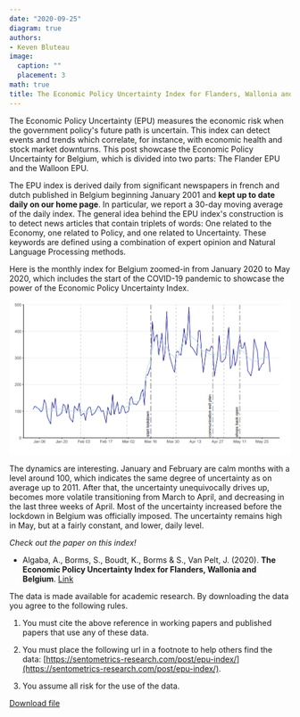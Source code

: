 ```yaml
---
date: "2020-09-25"
diagram: true
authors: 
- Keven Bluteau
image:
  caption: ""
  placement: 3
math: true
title: The Economic Policy Uncertainty Index for Flanders, Wallonia and Belgium
---
```



The Economic Policy Uncertainty (EPU) measures the economic risk when the government policy's future path is uncertain. This index can detect events and trends which correlate, for instance, with economic health and stock market downturns. This post showcase the Economic Policy Uncertainty for Belgium, which is divided into two parts: The Flander EPU and the Walloon EPU. 

The EPU index is derived daily from significant newspapers in french and dutch published in Belgium beginning January 2001 and **kept up to date daily on our home page**. In particular, we report a 30-day moving average of the daily index. The general idea behind the EPU index's construction is to detect news articles that contain triplets of words: One related to the Economy, one related to Policy, and one related to Uncertainty. These keywords are defined using a combination of expert opinion and Natural Language Processing methods.

Here is the monthly index for Belgium zoomed-in from January 2020 to May 2020, which includes the start of the COVID-19 pandemic to showcase the power of the Economic Policy Uncertainty Index.

![EPU during coronavirus](coronaEPU.png)

The dynamics are interesting. January and February are calm months with a level around 100, which indicates the same degree of uncertainty as on average up to 2011. After that, the uncertainty unequivocally drives up, becomes more volatile transitioning from March to April, and decreasing in the last three weeks of April. Most of the uncertainty increased before the lockdown in Belgium was officially imposed. The uncertainty remains high in May, but at a fairly constant, and lower, daily level.

_Check out the paper on this index!_


- Algaba, A., Borms, S., Boudt, K., Borms & S., Van Pelt, J. (2020). **The Economic Policy Uncertainty Index for Flanders, Wallonia and Belgium**.  [Link](https://papers.ssrn.com/sol3/papers.cfm?abstract_id=3580000)


The data is made available for academic research. By downloading the data you agree to the following rules.

1) You must cite the above reference in working papers and published papers that use any of these data.

2) You must place the following url in a footnote to help others find the data: [https://sentometrics-research.com/post/epu-index/](https://sentometrics-research.com/post/epu-index/).

3) You assume all risk for the use of the data.

[Download file](https://www.dropbox.com/s/aftvxm26sa020hf/Indices.csv?dl=1)